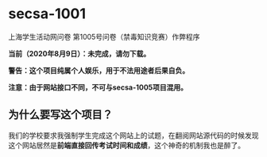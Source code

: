 # secsa-1001
上海学生活动网问卷
第1005号问卷（禁毒知识竞赛）作弊程序

**当前（2020年8月9日）：未完成，请勿下载。**

**警告：这个项目纯属个人娱乐，用于不法用途者后果自负。**

**注意：由于网站接口不同，不可与secsa-1005项目混用。**

## 为什么要写这个项目？

我们的学校要求我强制学生完成这个网站上的试题，在翻阅网站源代码的时候发现这个网站居然是**前端直接回传考试时间和成绩**，这个神奇的机制我也是醉了。
